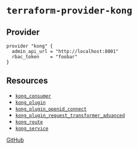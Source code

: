 # `terraform-provider-kong`

## Provider
~~~hcl
provider "kong" {
  admin_api_url = "http://localhost:8001"
  rbac_token    = "foobar"
}
~~~

## Resources

- [`kong_consumer`](https://alexashley.github.io/terraform-provider-kong/kong_consumer)
- [`kong_plugin`](https://alexashley.github.io/terraform-provider-kong/kong_plugin)
- [`kong_plugin_openid_connect`](https://alexashley.github.io/terraform-provider-kong/kong_plugin_openid_connect)
- [`kong_plugin_request_transformer_advanced`](https://alexashley.github.io/terraform-provider-kong/kong_plugin_request_transformer_advanced)
- [`kong_route`](https://alexashley.github.io/terraform-provider-kong/kong_route)
- [`kong_service`](https://alexashley.github.io/terraform-provider-kong/kong_service)

[GitHub](https://github.com/alexashley/terraform-provider-kong)
